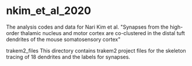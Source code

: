 # nkim_et_al_2020
The analysis codes and data for Nari Kim et al. "Synapses from the high-order thalamic nucleus and motor cortex are co-clustered in the distal tuft dendrites of the mouse somatosensory cortex"



trakem2_files
This directory contains trakem2 project files for the skeleton tracing of 18 dendrites and the labels for synapses.
